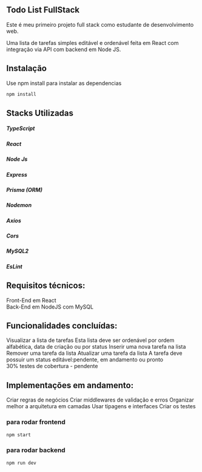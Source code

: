 ## Todo List FullStack

Este é meu primeiro projeto full stack como estudante de desenvolvimento web.

Uma lista de tarefas simples editável e ordenável feita em React com integração via API com backend em Node JS.

## Instalação

Use npm install para instalar as dependencias

```bash
npm install
```

## Stacks Utilizadas

##### TypeScript
##### React
##### Node Js
##### Express
##### Prisma (ORM)
##### Nodemon
##### Axios
##### Cors
##### MySQL2
#####  EsLint

## Requisitos técnicos:

Front-End em React  
Back-End em NodeJS com MySQL


## Funcionalidades concluídas:

Visualizar a lista de tarefas 
Esta lista deve ser ordenável por ordem alfabética, data de criação ou por status 
Inserir uma nova tarefa na lista 
Remover uma tarefa da lista 
Atualizar uma tarefa da lista 
A tarefa deve possuir um status editável:pendente, em andamento ou pronto  
30% testes de cobertura - pendente


## Implementações em andamento:

Criar regras de negócios
Criar middlewares de validação e erros
Organizar melhor a arquitetura em camadas
Usar tipagens e interfaces
Criar os testes


### para rodar frontend

```bash
npm start
```

### para rodar backend

```bash
npm run dev
```
